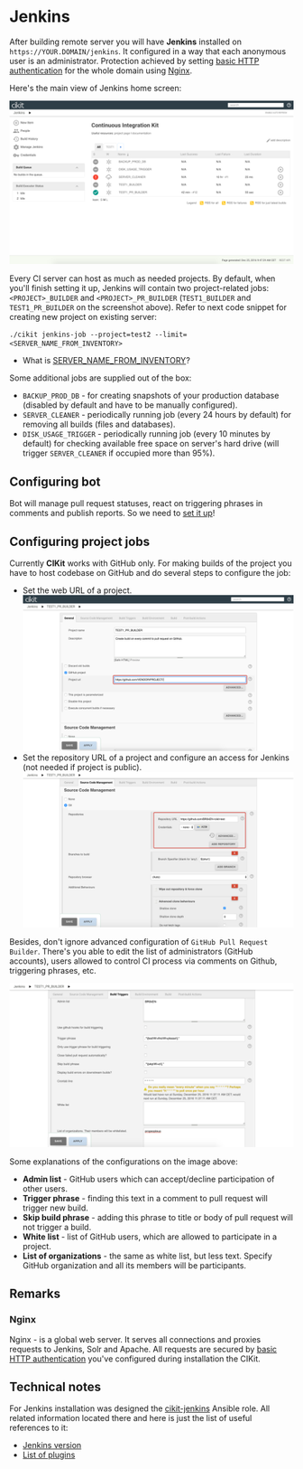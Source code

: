 # Jenkins

After building remote server you will have **Jenkins** installed on `https://YOUR.DOMAIN/jenkins`. It configured in a way that each anonymous user is an administrator. Protection achieved by setting [basic HTTP authentication](../basic-http-auth) for the whole domain using [Nginx](#nginx).

Here's the main view of Jenkins home screen:

![Home screen](images/home-screen.png)

Every CI server can host as much as needed projects. By default, when you'll finish setting it up, Jenkins will contain two project-related jobs: `<PROJECT>_BUILDER` and `<PROJECT>_PR_BUILDER` (`TEST1_BUILDER` and `TEST1_PR_BUILDER` on the screenshot above). Refer to next code snippet for creating new project on existing server:

```shell
./cikit jenkins-job --project=test2 --limit=<SERVER_NAME_FROM_INVENTORY>
```

- What is [SERVER_NAME_FROM_INVENTORY](../ansible/inventory)?

Some additional jobs are supplied out of the box:

- `BACKUP_PROD_DB` - for creating snapshots of your production database (disabled by default and have to be manually configured).
- `SERVER_CLEANER` - periodically running job (every 24 hours by default) for removing all builds (files and databases).
- `DISK_USAGE_TRIGGER` - periodically running job (every 10 minutes by default) for checking available free space on server's hard drive (will trigger `SERVER_CLEANER` if occupied more than 95%).

## Configuring bot

Bot will manage pull request statuses, react on triggering phrases in comments and publish reports. So we need to [set it up](github-bot)!

## Configuring project jobs

Currently **CIKit** works with GitHub only. For making builds of the project you have to host codebase on GitHub and do several steps to configure the job:

- Set the web URL of a project. ![Pull request builder web URL](images/pr-builder-web-url.png)
- Set the repository URL of a project and configure an access for Jenkins (not needed if project is public). ![Pull request builder repository URL](images/pr-builder-repo.png)

Besides, don't ignore advanced configuration of `GitHub Pull Request Builder`. There's you able to edit the list of administrators (GitHub accounts), users allowed to control CI process via comments on Github, triggering phrases, etc.

![Pull request builder repository URL](images/pr-builder-ghprb.png)

Some explanations of the configurations on the image above:

- **Admin list** - GitHub users which can accept/decline participation of other users.
- **Trigger phrase** - finding this text in a comment to pull request will trigger new build.
- **Skip build phrase** - adding this phrase to title or body of pull request will not trigger a build.
- **White list** - list of GitHub users, which are allowed to participate in a project.
- **List of organizations** - the same as white list, but less text. Specify GitHub organization and all its members will be participants.

## Remarks

### Nginx

Nginx - is a global web server. It serves all connections and proxies requests to Jenkins, Solr and Apache. All requests are secured by [basic HTTP authentication](../basic-http-auth) you've configured during installation the CIKit.

## Technical notes

For Jenkins installation was designed the [cikit-jenkins](../../scripts/roles/cikit-jenkins) Ansible role. All related information located there and here is just the list of useful references to it:

- [Jenkins version](../../scripts/roles/cikit-jenkins/vars/main.yml#L5)
- [List of plugins](../../scripts/roles/cikit-jenkins/defaults/main.yml#L29)
